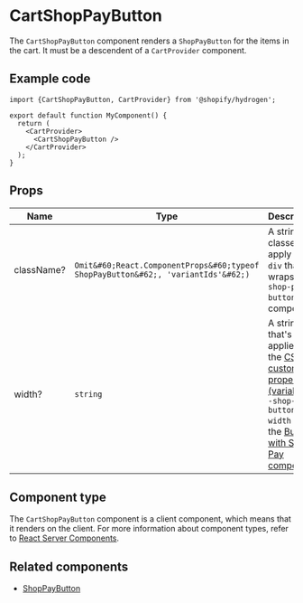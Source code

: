 # CartShopPayButton


The `CartShopPayButton` component renders a `ShopPayButton` for the items in the cart.
It must be a descendent of a `CartProvider` component.

## Example code

```tsx
import {CartShopPayButton, CartProvider} from '@shopify/hydrogen';

export default function MyComponent() {
  return (
    <CartProvider>
      <CartShopPayButton />
    </CartProvider>
  );
}
```

## Props

| Name       | Type                                                                                         | Description                                                                               |
| ---------- | -------------------------------------------------------------------------------------------- | ----------------------------------------------------------------------------------------- |
| className? | `Omit&#60;React.ComponentProps&#60;typeof ShopPayButton&#62;, 'variantIds'&#62;)` | A string of classes to apply to the `div` that wraps the `shop-pay-button` web component. |
| width? | `string` |   A string that's applied to the [CSS custom property (variable)](https://developer.mozilla.org/en-US/docs/Web/CSS/--*) `--shop-pay-button-width` for the [Buy with Shop Pay component](https://shopify.dev/custom-storefronts/tools/web-components#buy-with-shop-pay-component). |

## Component type

The `CartShopPayButton` component is a client component, which means that it renders on the client. For more information about component types, refer to [React Server Components](https://shopify.dev/custom-storefronts/hydrogen/react-server-components).

## Related components

- [ShopPayButton](/docs/components/primitive/shoppaybutton/)
